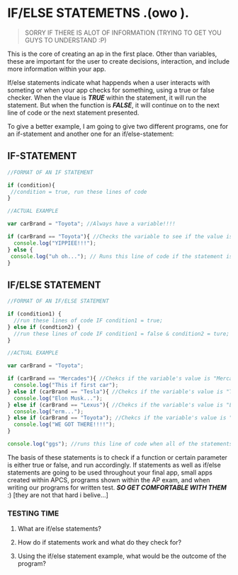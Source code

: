 # IF/ELSE STATEMETNS .(owo ).
> SORRY IF THERE IS ALOT OF INFORMATION (TRYING TO GET YOU GUYS TO UNDERSTAND :P)

This is the core of creating an ap in the first place. Other than variables, these are important for the user to create decisions, interaction, and include more information within your app.

If/else statements indicate what happends when a user interacts with someting or when your app checks for something, using a true or false checker. When the vlaue is ***TRUE*** within the statement, it will run the statement. But when the function is ***FALSE***, it will continue on to the next line of code or the next statement presented.

To give a better example, I am going to give two different programs, one for an if-statement and another one for an if/else-statement:
## IF-STATEMENT
```js
//FORMAT OF AN IF STATEMENT

if (condition){
 //condition = true, run these lines of code
}
```
```js
//ACTUAL EXAMPLE

var carBrand = "Toyota"; //Always have a variable!!!!

if (carBrand == "Toyota"){ //Checks the variable to see if the value is equal to "Toyota"
  console.log("YIPPIEE!!!");
} else {
 console.log("uh oh..."); // Runs this line of code if the statement is FALSE
}
```
## IF/ELSE STATEMENT
```js
//FORMAT OF AN IF/ELSE STATEMENT

if (condition1) {
  //run these lines of code IF condition1 = true;
} else if (condtion2) {
  //run these lines of code IF condition1 = false & condition2 = ture;
}
```
```js
//ACTUAL EXAMPLE

var carBrand = "Toyota";

if (carBrand == "Mercades"){ //Chekcs if the variable's value is "Mercades"
  console.log("This if first car");
} else if (carBrand == "Tesla"){ //Chekcs if the variable's value is "Tesla" IF statement above FALSE
  console.log("Elon Musk...");
} else if (carBrand == "Lexus"){ //Chekcs if the variable's value is "Lexus" IF statement above FALSE
  console.log("erm...");
} else if (carBrand == "Toyota"); //Chekcs if the variable's value is "Toyota" IF statement above FALSE
  console.log("WE GOT THERE!!!!");
}

console.log("ggs"); //runs this line of code when all of the statements are FALSE
```
The basis of these statements is to check if a function or certain parameter is either true or false, and run accordingly. If statements as well as if/else statements are going to be used throughout your final app, small apps created within APCS, programs shown within the AP exam, and when writing our programs for written test. ***SO GET COMFORTABLE WITH THEM*** :) [they are not that hard i belive...]
### TESTING TIME
1) What are if/else statements?

2) How do if statements work and what do they check for?

3) Using the if/else statement example, what would be the outcome of the program?
